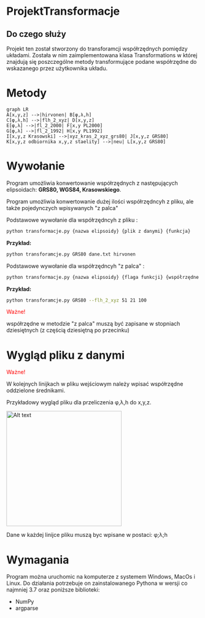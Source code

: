 # ProjektTransformacje
## Do czego służy
Projekt ten został stworzony do transforamcji współrzędnych pomiędzy układami. 
Została w nim zaimplementowana klasa Transformations w której znajdują się poszczególne metody transformujące podane współrzędne do wskazanego przez użytkownika układu.
# Metody
```mermaid
graph LR
A[x,y,z] -->|hirvonen| B[φ,λ,h]
C[φ,λ,h] -->|flh_2_xyz| D[x,y,z]
E[φ,λ] -->|fl_2_2000| F[x,y PL2000]
G[φ,λ] -->|fl_2_1992| H[x,y PL1992]
I[x,y,z Krasowski] -->|xyz_kras_2_xyz_grs80| J[x,y,z GRS80]
K[x,y,z odbiornika x,y,z staelity] -->|neu| L[x,y,z GRS80]
```

# Wywołanie
Program umożliwia konwertowanie współrzędnych z następujących elipsoidach: **GRS80, WGS84, Krasowskiego**.

Program umożliwia konwertowanie dużej ilości współrzędncyh z pliku, ale także pojedynczych wpisywanych "z palca"

Podstawowe wywołanie dla współrzędncyh z pliku :
```bash
python transformacje.py {nazwa elipsoidy} {plik z danymi} {funkcja}
```
**Przykład:**
```bash
python transforamcje.py GRS80 dane.txt hirvonen
```
Podstawowe wywołanie dla współrzędncyh "z palca" :
```bash
python transformacje.py {nazwa elipsoidy} {flaga funkcji} {współrzędne oddzielone spacjami} 
```

**Przykład:**
```bash
python transforamcje.py GRS80 --flh_2_xyz 51 21 100
```


<span style="color:red">Ważne!</span>


współrzędne w metodzie "z palca" muszą być zapisane w stopniach dziesiętnych (z częścią dziesiętną po przecinku)

# Wygląd pliku z danymi 

<span style="color:red">Ważne!</span>

W kolejnych linijkach w pliku wejściowym należy wpisać współrzędne oddzielone średnikami. 

Przykładowy wygląd pliku dla przeliczenia φ,λ,h do x,y,z. 

<img title="a title" alt="Alt text" width = 300 src="data.png">

Dane w każdej linijce pliku muszą byc wpisane w postaci: φ;λ;h

# Wymagania

Program można uruchomic na komputerze z systemem Windows, MacOs i Linux. Do działania potrzebuje on zainstalowanego Pythona w wersji co najmniej 3.7 oraz poniższe biblioteki:

- NumPy
- argparse




